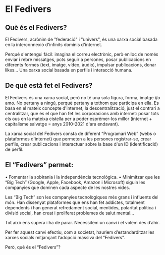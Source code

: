 # El Fedivers

## Què és el Fedivers?

El Fedivers, acrònim de "federació" i "univers", és una xarxa social basada en la interconnexió d'infinits dominis d'internet.

Perquè s'entengui fàcil: imagina el correu electrònic, però enlloc de només enviar i rebre missatges, pots seguir a persones, posar publicacions en diferents formes (text, imatge, vídeo, àudio), impulsar publicacions, donar likes... Una xarxa social basada en perfils i interacció humana.

## De què està fet el Fedivers?

El Fedivers és una xarxa social, però no té una sola figura, forma, imatge i/o amo. No pertany a ningú, perquè pertany a tothom que participa en ella. Es basa en el mateix concepte d'internet, la descentralització, just el contrari a centralitzar, que és el que han fet les corporacions amb internet: posar tots els ous en la mateixa cistella per a poder esprémer-los millor (internet + capitalisme salvatge = anys 2010-2021 d'ara endavant).

La xarxa social del Fedivers consta de diferent “Programari Web” (webs o plataformes d'internet) que permeten a les persones registrar-se, crear perfils, crear publicacions i interactuar sobre la base d'un ID (identificació) de perfil.

## El “Fedivers” permet:

•	Fomentar la sobirania i la independència tecnològica.
•	Minimitzar que les “Big Tech” (Google, Apple, Facebook, Amazon i Microsoft) siguin les companyies que dominen cada aspecte de les nostres vides.

Les “Big Tech” son les companyies tecnològiques més grans i influents del món. Han dissenyat plataformes que ens han fet addictes, totalment dependents i han generat refredament social, mentides, polaritat política i divisió social, han creat i proliferat problemes de salut mental...

Tot això ens supera i ha de parar. Necessitem un canvi i el volem des d’ahir.

Per fer aquest canvi efectiu, com a societat, hauriem d’estandarditzar les xarxes socials mitjançant l’adopció massiva del “Fedivers”.

Però, què és el “Fedivers”?